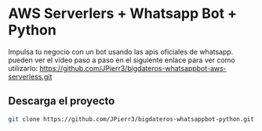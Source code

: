 
# AWS Serverlers + Whatsapp Bot + Python

Impulsa tu negocio con un bot usando las apis oficiales de whatsapp.
pueden ver el video paso a paso en el siguiente enlace para ver como utilizarlo: https://github.com/JPierr3/bigdateros-whatsappbot-aws-serverless.git

## Descarga el proyecto


```bash
git clone https://github.com/JPierr3/bigdateros-whatsappbot-python.git
```

